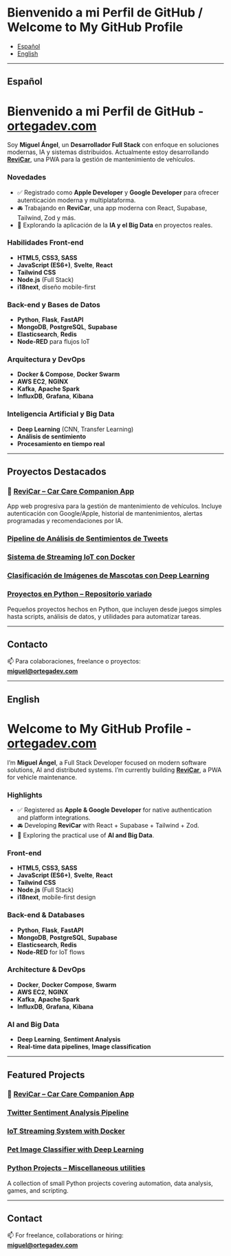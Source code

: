 # Bienvenido a mi Perfil de GitHub / Welcome to My GitHub Profile

- [Español](#español)
- [English](#english)

---

## Español

# Bienvenido a mi Perfil de GitHub - [ortegadev.com](https://ortegadev.com)

Soy **Miguel Ángel**, un **Desarrollador Full Stack** con enfoque en soluciones modernas, IA y sistemas distribuidos. Actualmente estoy desarrollando [**ReviCar**](https://github.com/miguelicosan/car-care-companion-app), una PWA para la gestión de mantenimiento de vehículos.

### Novedades
- ✅ Registrado como **Apple Developer** y **Google Developer** para ofrecer autenticación moderna y multiplataforma.
- 🚘 Trabajando en **ReviCar**, una app moderna con React, Supabase, Tailwind, Zod y más.
- 🤖 Explorando la aplicación de la **IA y el Big Data** en proyectos reales.

### Habilidades Front-end
- **HTML5, CSS3, SASS**
- **JavaScript (ES6+)**, **Svelte**, **React**
- **Tailwind CSS**
- **Node.js** (Full Stack)
- **i18next**, diseño mobile-first

### Back-end y Bases de Datos
- **Python**, **Flask**, **FastAPI**
- **MongoDB**, **PostgreSQL**, **Supabase**
- **Elasticsearch**, **Redis**
- **Node-RED** para flujos IoT

### Arquitectura y DevOps
- **Docker & Compose**, **Docker Swarm**
- **AWS EC2**, **NGINX**
- **Kafka**, **Apache Spark**
- **InfluxDB**, **Grafana**, **Kibana**

### Inteligencia Artificial y Big Data
- **Deep Learning** (CNN, Transfer Learning)
- **Análisis de sentimiento**
- **Procesamiento en tiempo real**

---

## Proyectos Destacados

### 🚗 [ReviCar – Car Care Companion App](https://github.com/miguelicosan/car-care-companion-app)
App web progresiva para la gestión de mantenimiento de vehículos. Incluye autenticación con Google/Apple, historial de mantenimientos, alertas programadas y recomendaciones por IA.

### [Pipeline de Análisis de Sentimientos de Tweets](https://github.com/miguelicosan/twitter-sentiment-analysis)

### [Sistema de Streaming IoT con Docker](https://github.com/miguelicosan/streaming-iot)

### [Clasificación de Imágenes de Mascotas con Deep Learning](https://github.com/miguelicosan/deep-learning-pet-classification)

### [Proyectos en Python – Repositorio variado](https://github.com/miguelicosan/proyectos-python)
Pequeños proyectos hechos en Python, que incluyen desde juegos simples hasta scripts, análisis de datos, y utilidades para automatizar tareas.

---

## Contacto

📫 Para colaboraciones, freelance o proyectos:  
**miguel@ortegadev.com**

---

## English

# Welcome to My GitHub Profile - [ortegadev.com](https://ortegadev.com)

I’m **Miguel Ángel**, a Full Stack Developer focused on modern software solutions, AI and distributed systems. I’m currently building [**ReviCar**](https://github.com/miguelicosan/car-care-companion-app), a PWA for vehicle maintenance.

### Highlights
- ✅ Registered as **Apple & Google Developer** for native authentication and platform integrations.
- 🚘 Developing **ReviCar** with React + Supabase + Tailwind + Zod.
- 🤖 Exploring the practical use of **AI and Big Data**.

### Front-end
- **HTML5, CSS3, SASS**
- **JavaScript (ES6+)**, **Svelte**, **React**
- **Tailwind CSS**
- **Node.js** (Full Stack)
- **i18next**, mobile-first design

### Back-end & Databases
- **Python**, **Flask**, **FastAPI**
- **MongoDB**, **PostgreSQL**, **Supabase**
- **Elasticsearch**, **Redis**
- **Node-RED** for IoT flows

### Architecture & DevOps
- **Docker**, **Docker Compose**, **Swarm**
- **AWS EC2**, **NGINX**
- **Kafka**, **Apache Spark**
- **InfluxDB**, **Grafana**, **Kibana**

### AI and Big Data
- **Deep Learning**, **Sentiment Analysis**
- **Real-time data pipelines**, **Image classification**

---

## Featured Projects

### 🚗 [ReviCar – Car Care Companion App](https://github.com/miguelicosan/car-care-companion-app)

### [Twitter Sentiment Analysis Pipeline](https://github.com/miguelicosan/twitter-sentiment-analysis)

### [IoT Streaming System with Docker](https://github.com/miguelicosan/streaming-iot)

### [Pet Image Classifier with Deep Learning](https://github.com/miguelicosan/deep-learning-pet-classification)

### [Python Projects – Miscellaneous utilities](https://github.com/miguelicosan/proyectos-python)
A collection of small Python projects covering automation, data analysis, games, and scripting.

---

## Contact

📫 For freelance, collaborations or hiring:  
**miguel@ortegadev.com**
